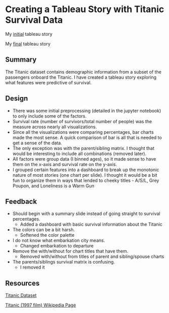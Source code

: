 # Creating a Tableau Story with Titanic Survival Data 

My [initial](https://public.tableau.com/profile/daniel2654#!/vizhome/TitanicFailure/TitanicFailure) tableau story

My [final](https://public.tableau.com/profile/daniel2654#!/vizhome/TitanicFailureFinal/TitanicFailure) tableau story


## Summary
The Titanic dataset contains demographic information from a subset of the passengers onboard
the Titanic. I have created a tableau story exploring what features were predictive 
of survival.

## Design
* There was some initial preprocessing (detailed in the jupyter notebook) to only include some of the factors.
* Survival rate (number of survivors/total number of people) was the measure across nearly all visualizations.
* Since all the visualizations were comparing percentages, bar charts made the most sense. A quick comparison of bar is all that is needed to 
get a sense of the data.
* The only exception was with the parent/sibling matrix. I thought that would be interesting to include all combinations (removed later).
* All factors were group data (I binned ages), so it made sense to have them on the x-axis and survival rate on the y-axis.
* I grouped certain features into a dashboard to break up the monotonic nature of most stories (one chart per slide).
I thought it would be a bit fun to organize them in ways that lended to cheeky titles - A/S/L, Grey Poupon, and Loneliness is a Warm Gun

## Feedback
* Should begin with a summary slide instead of going straight to survival percentages. 
    * Added a dashboard with basic survival information about the Titanic 
* The colors can be a bit harsh. 
    * Softened the color palette
* I do not know what embarkation city means. 
    * Changed embarkation to departure
* Remove the with/without for chart titles that have them. 
    * Removed with/without from titles of parent and sibling/spouse charts
* The parents/siblings survival matrix is confusing. 
    * I removed it

## Resources
[Titanic Dataset](https://www.kaggle.com/c/titanic)

[Titanic (1997 film) Wikipedia Page](https://en.wikipedia.org/wiki/Titanic_(1997_film))
